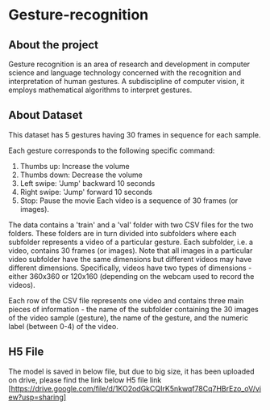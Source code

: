 # Gesture-recognition
## About the project
Gesture recognition is an area of research and development in computer science and language technology concerned with the recognition and interpretation of human gestures. A subdiscipline of computer vision, it employs mathematical algorithms to interpret gestures.

## About Dataset
This dataset has 5 gestures having 30 frames in sequence for each sample.

Each gesture corresponds to the following specific command:

1. Thumbs up: Increase the volume
2. Thumbs down: Decrease the volume
3. Left swipe: 'Jump' backward 10 seconds
4. Right swipe: 'Jump' forward 10 seconds
5. Stop: Pause the movie
Each video is a sequence of 30 frames (or images).

The data contains a 'train' and a 'val' folder with two CSV files for the two folders. These folders are in turn divided into subfolders where each subfolder represents a video of a particular gesture. Each subfolder, i.e. a video, contains 30 frames (or images). Note that all images in a particular video subfolder have the same dimensions but different videos may have different dimensions. Specifically, videos have two types of dimensions - either 360x360 or 120x160 (depending on the webcam used to record the videos).

Each row of the CSV file represents one video and contains three main pieces of information - the name of the subfolder containing the 30 images of the video sample (gesture), the name of the gesture, and the numeric label (between 0-4) of the video.


## H5 File
The model is saved in below file, but due to big size, it has been uploaded on drive, please find the link below
H5 file link [https://drive.google.com/file/d/1KO2odGkCQIrK5nkwqf78Cq7HBrEzo_oV/view?usp=sharing]
